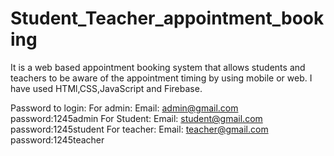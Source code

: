 # Student_Teacher_appointment_booking
It is a web based appointment booking system that allows students and teachers to be aware of the appointment timing by using mobile or web. I have used HTMl,CSS,JavaScript and Firebase.


Password to login:
For admin: Email: admin@gmail.com
            password:1245admin
For Student: Email: student@gmail.com
            password:1245student
For teacher: Email: teacher@gmail.com
            password:1245teacher
